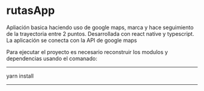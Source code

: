 # rutasApp
Apliación basica haciendo uso de google maps, marca y hace seguimiento de la trayectoria entre 2 puntos. Desarrollada con react native y typescript.
La aplicación se conecta con la API de google maps

Para ejecutar el proyecto es necesario reconstruir los modulos y dependencias usando el comanado:

***********
yarn install
***********
